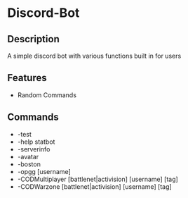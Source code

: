 # Discord-Bot

## Description

A simple discord bot with various functions built in for users

## Features

* Random Commands

## Commands

* -test
* -help statbot
* -serverinfo
* -avatar
* -boston
* -opgg [username]
* -CODMultiplayer [battlenet|activision] [username] [tag]
* -CODWarzone [battlenet|activision] [username] [tag]
